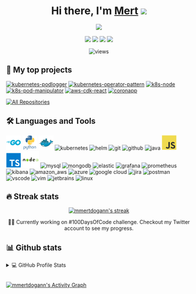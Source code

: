 <div align="center">
   <h1>Hi there, I'm <a href="https://mertdogan.netlify.app/">Mert</a> <img src="https://media.giphy.com/media/hvRJCLFzcasrR4ia7z/giphy.gif" width="25px"> </h1>
</div>

<p align="center">
  <a href="https://github.com/DenverCoder1/readme-typing-svg"><img src="https://readme-typing-svg.herokuapp.com/?lines=Software%20|%20DevOps%20%20Engineer;2%2B%20years%20of%20coding%20experience;Always%20learning%20new%20things&font=Fira%20Code&center=true&width=440&height=45&color=f75c7e&vCenter=true&size=22"></a>
</p>

<p align="center">
<a href = "https://www.linkedin.com/in/mmertdogann/"><img src="https://img.icons8.com/fluent/48/000000/linkedin.png"/></a>
<a href = "https://www.twitter.com/mmert_dogann"><img src="https://img.icons8.com/fluent/48/000000/twitter.png"/></a>
<a href = "https://instagram.com/mmertdogann"><img src="https://img.icons8.com/fluent/48/000000/instagram-new.png"/></a>
<a href = "mailto:mm3rtdoganngmail.com"><img src="https://img.icons8.com/color/48/000000/gmail.png"/></a>
</p>

<p align="center">
    <img alt="views" title="GitHub profile views" src="https://profile-counter.glitch.me/{mmertdogann}/count.svg"/>

</p>

## 📘 My top projects

<p align="left">
  <a href="https://github.com/mmertdogann/kubernetes-podlogger"><img width="282" src="https://denvercoder1-github-readme-stats.vercel.app/api/pin/?username=mmertdogann&repo=kubernetes-podlogger&theme=react&bg_color=1F222E&title_color=F85D7F&icon_color=F8D866&hide_border=true&show_icons=false" alt="kubernetes-podlogger"></a>
  <a href="https://github.com/mmertdogann/kubernetes-operator-pattern"><img width="282" src="https://denvercoder1-github-readme-stats.vercel.app/api/pin/?username=mmertdogann&repo=kubernetes-operator-pattern&theme=react&bg_color=1F222E&title_color=F85D7F&icon_color=F8D866&hide_border=true&show_icons=false" alt="kubernetes-operator-pattern"></a>
  <a href="https://github.com/mmertdogann/k8s-node"><img width="282" src="https://denvercoder1-github-readme-stats.vercel.app/api/pin/?username=mmertdogann&repo=k8s-node&theme=react&bg_color=1F222E&title_color=F85D7F&icon_color=F8D866&hide_border=true&show_icons=false" alt="k8s-node"></a>
  <a href="https://github.com/mmertdogann/k8s-pod-manipulator"><img width="282" src="https://denvercoder1-github-readme-stats.vercel.app/api/pin/?username=mmertdogann&repo=k8s-pod-manipulator&hide_border=true&bg_color=1F222E&title_color=F85D7F&icon_color=F8D866&theme=react&show_icons=false" alt="k8s-pod-manipulator"></a>
  <a href="https://github.com/mmertdogann/aws-cdk-react"><img width="282" src="https://denvercoder1-github-readme-stats.vercel.app/api/pin/?username=mmertdogann&repo=aws-cdk-react&theme=react&bg_color=1F222E&title_color=F85D7F&icon_color=F8D866&hide_border=true&show_icons=false" alt="aws-cdk-react"></a>
  <a href="https://github.com/mmertdogann/coronapp"><img width="282" src="https://denvercoder1-github-readme-stats.vercel.app/api/pin?username=mmertdogann&repo=coronapp&theme=react&bg_color=1F222E&title_color=F85D7F&icon_color=F8D866&hide_border=true&show_icons=false" alt="coronapp"></a>
</p>

<p align="left">
  <a href="https://github.com/mmertdogann?tab=repositories"><img alt="All Repositories" title="All Repositories" src="https://custom-icon-badges.herokuapp.com/badge/-All%20Repos-2962FF?style=for-the-badge&logoColor=white&logo=repo"/></a>
</p>

## 🛠️ Languages and Tools

<p align="left">
    <img src="https://raw.githubusercontent.com/devicons/devicon/master/icons/go/go-original-wordmark.svg" alt="golang" width="40" height="40"/>
    <img src="https://raw.githubusercontent.com/devicons/devicon/master/icons/python/python-original-wordmark.svg" alt="python" width="40" height="40"/>
    <img src="https://raw.githubusercontent.com/devicons/devicon/master/icons/docker/docker-original.svg" alt="docker" width="40" height="40"/>
    <img src="https://www.vectorlogo.zone/logos/kubernetes/kubernetes-icon.svg" alt="kubernetes" width="40" height="40"/>
    <img src="https://www.vectorlogo.zone/logos/helmsh/helmsh-icon.svg" alt="helm" width="40" height="40"/>
    <img src="https://www.vectorlogo.zone/logos/git-scm/git-scm-icon.svg" alt="git" width="40" height="40"/>
    <img src="https://www.vectorlogo.zone/logos/github/github-icon.svg" alt="github" width="40" height="40"/>
    <img src="https://www.vectorlogo.zone/logos/java/java-icon.svg" alt="java" width="40" height="40"/>
    <img src="https://raw.githubusercontent.com/devicons/devicon/master/icons/javascript/javascript-original.svg" alt="javascript" width="40" height="40"/>
    <img src="https://raw.githubusercontent.com/devicons/devicon/master/icons/typescript/typescript-original.svg" alt="typescript" width="40" height="40"/>
    <img src="https://raw.githubusercontent.com/devicons/devicon/master/icons/nodejs/nodejs-original-wordmark.svg" alt="nodejs" width="45" height="45"/>
    <img src="https://www.vectorlogo.zone/logos/mysql/mysql-icon.svg" alt="mysql" width="40" height="40"/>
    <img src="https://www.vectorlogo.zone/logos/mongodb/mongodb-icon.svg" alt="mongodb" width="40" height="40"/>
    <img src="https://www.vectorlogo.zone/logos/elastic/elastic-icon.svg" alt="elastic" width="40" height="40"/>
    <img src="https://www.vectorlogo.zone/logos/grafana/grafana-icon.svg" alt="grafana" width="40" height="40"/>
    <img src="https://www.vectorlogo.zone/logos/prometheusio/prometheusio-icon.svg" alt="prometheus" width="40" height="40"/>
    <img src="https://www.vectorlogo.zone/logos/elasticco_kibana/elasticco_kibana-icon.svg" alt="kibana" width="40" height="40"/>
    <img src="https://www.vectorlogo.zone/logos/amazon_aws/amazon_aws-icon.svg" alt="amazon_aws" width="40" height="40"/>
    <img src="https://www.vectorlogo.zone/logos/microsoft_azure/microsoft_azure-icon.svg" alt="azure" width="40" height="40"/>
    <img src="https://www.vectorlogo.zone/logos/google_cloud/google_cloud-icon.svg" alt="google cloud" width="40" height="40"/>
    <img src="https://www.vectorlogo.zone/logos/atlassian_jira/atlassian_jira-icon.svg" alt="jira" width="40" height="40"/>
    <img src="https://www.vectorlogo.zone/logos/getpostman/getpostman-icon.svg" alt="postman" width="40" height="40"/>
    <img src="https://www.vectorlogo.zone/logos/visualstudio_code/visualstudio_code-icon.svg" alt="vscode" width="40" height="40"/>
    <img src="https://www.vectorlogo.zone/logos/vim/vim-icon.svg" alt="vim" width="40" height="40"/>
    <img src="https://www.vectorlogo.zone/logos/jetbrains/jetbrains-icon.svg" alt="jetbrains" width="40" height="40"/>
    <img src="https://www.vectorlogo.zone/logos/linux/linux-icon.svg" alt="linux" width="40" height="40"/>
</p>


## 🔥 Streak stats

<p align="center">
  <a href="https://github.com/DenverCoder1/github-readme-streak-stats">
    <img title="🔥 Get streak stats for your profile at git.io/streak-stats" alt="mmertdogann's streak" src="https://github-readme-streak-stats.herokuapp.com/?user=mmertdogann&theme=monokai-metallian&hide_border=true"/>
  </a>
  <p align="center">👨‍💻 Currently working on #100DaysOfCode challenge. Checkout my Twitter account to see my progress.</p>
</p>

## 📊 Github stats

<details> 
  <summary>💻 GitHub Profile Stats</summary>
  <br/>
    <a href="https://github.com/anuraghazra/github-readme-stats"><img alt="DenverCoder1's Github Stats" src="https://denvercoder1-github-readme-stats.vercel.app/api/?username=mmertdogann&show_icons=true&count_private=true&theme=react&hide_border=true&bg_color=1F222E&title_color=F85D7F&icon_color=F8D866" height="192px"/></a>
  <a href="https://github.com/anuraghazra/github-readme-stats"><img alt="DenverCoder1's Top Languages" src="https://github-readme-stats.vercel.app/api/top-langs/?username=mmertdogann&langs_count=8&layout=compact&theme=react&hide_border=true&bg_color=1F222E&title_color=F85D7F&icon_color=F8D866&hide=Jupyter%20Notebook" height="192px"/></a>
  <br/>
  <b>Note:</b> Top languages is only a metric of the languages my public code consists of and doesn't reflect experience or skill level.
</details>
<br/>

<a href="https://github.com/ashutosh00710/github-readme-activity-graph"><img alt="mmertdogann's Activity Graph" src="https://activity-graph.herokuapp.com/graph?username=mmertdogann&bg_color=1F222E&color=F8D866&line=F85D7F&point=FFFFFF&hide_border=true" /></a>

